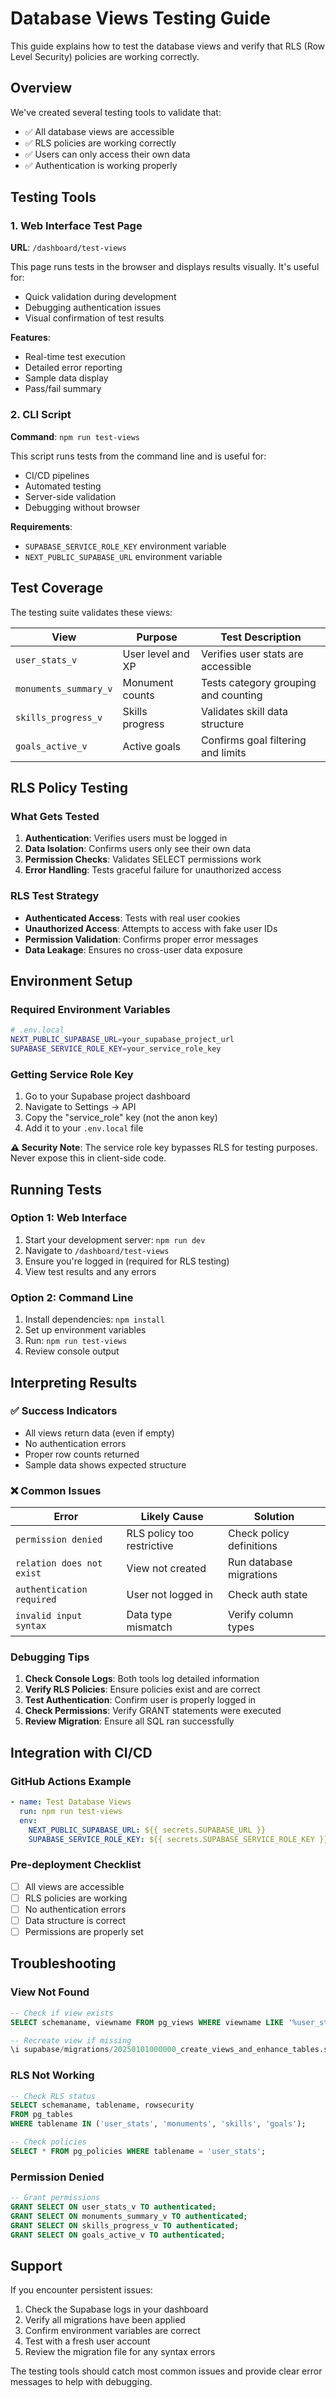 # Database Views Testing Guide

This guide explains how to test the database views and verify that RLS (Row Level Security) policies are working correctly.

## Overview

We've created several testing tools to validate that:
- ✅ All database views are accessible
- ✅ RLS policies are working correctly
- ✅ Users can only access their own data
- ✅ Authentication is working properly

## Testing Tools

### 1. Web Interface Test Page

**URL**: `/dashboard/test-views`

This page runs tests in the browser and displays results visually. It's useful for:
- Quick validation during development
- Debugging authentication issues
- Visual confirmation of test results

**Features**:
- Real-time test execution
- Detailed error reporting
- Sample data display
- Pass/fail summary

### 2. CLI Script

**Command**: `npm run test-views`

This script runs tests from the command line and is useful for:
- CI/CD pipelines
- Automated testing
- Server-side validation
- Debugging without browser

**Requirements**:
- `SUPABASE_SERVICE_ROLE_KEY` environment variable
- `NEXT_PUBLIC_SUPABASE_URL` environment variable

## Test Coverage

The testing suite validates these views:

| View | Purpose | Test Description |
|------|---------|------------------|
| `user_stats_v` | User level and XP | Verifies user stats are accessible |
| `monuments_summary_v` | Monument counts | Tests category grouping and counting |
| `skills_progress_v` | Skills progress | Validates skill data structure |
| `goals_active_v` | Active goals | Confirms goal filtering and limits |

## RLS Policy Testing

### What Gets Tested

1. **Authentication**: Verifies users must be logged in
2. **Data Isolation**: Confirms users only see their own data
3. **Permission Checks**: Validates SELECT permissions work
4. **Error Handling**: Tests graceful failure for unauthorized access

### RLS Test Strategy

- **Authenticated Access**: Tests with real user cookies
- **Unauthorized Access**: Attempts to access with fake user IDs
- **Permission Validation**: Confirms proper error messages
- **Data Leakage**: Ensures no cross-user data exposure

## Environment Setup

### Required Environment Variables

```bash
# .env.local
NEXT_PUBLIC_SUPABASE_URL=your_supabase_project_url
SUPABASE_SERVICE_ROLE_KEY=your_service_role_key
```

### Getting Service Role Key

1. Go to your Supabase project dashboard
2. Navigate to Settings → API
3. Copy the "service_role" key (not the anon key)
4. Add it to your `.env.local` file

**⚠️ Security Note**: The service role key bypasses RLS for testing purposes. Never expose this in client-side code.

## Running Tests

### Option 1: Web Interface

1. Start your development server: `npm run dev`
2. Navigate to `/dashboard/test-views`
3. Ensure you're logged in (required for RLS testing)
4. View test results and any errors

### Option 2: Command Line

1. Install dependencies: `npm install`
2. Set up environment variables
3. Run: `npm run test-views`
4. Review console output

## Interpreting Results

### ✅ Success Indicators

- All views return data (even if empty)
- No authentication errors
- Proper row counts returned
- Sample data shows expected structure

### ❌ Common Issues

| Error | Likely Cause | Solution |
|-------|--------------|----------|
| `permission denied` | RLS policy too restrictive | Check policy definitions |
| `relation does not exist` | View not created | Run database migrations |
| `authentication required` | User not logged in | Check auth state |
| `invalid input syntax` | Data type mismatch | Verify column types |

### Debugging Tips

1. **Check Console Logs**: Both tools log detailed information
2. **Verify RLS Policies**: Ensure policies exist and are correct
3. **Test Authentication**: Confirm user is properly logged in
4. **Check Permissions**: Verify GRANT statements were executed
5. **Review Migration**: Ensure all SQL ran successfully

## Integration with CI/CD

### GitHub Actions Example

```yaml
- name: Test Database Views
  run: npm run test-views
  env:
    NEXT_PUBLIC_SUPABASE_URL: ${{ secrets.SUPABASE_URL }}
    SUPABASE_SERVICE_ROLE_KEY: ${{ secrets.SUPABASE_SERVICE_ROLE_KEY }}
```

### Pre-deployment Checklist

- [ ] All views are accessible
- [ ] RLS policies are working
- [ ] No authentication errors
- [ ] Data structure is correct
- [ ] Permissions are properly set

## Troubleshooting

### View Not Found

```sql
-- Check if view exists
SELECT schemaname, viewname FROM pg_views WHERE viewname LIKE '%user_stats%';

-- Recreate view if missing
\i supabase/migrations/20250101000000_create_views_and_enhance_tables.sql
```

### RLS Not Working

```sql
-- Check RLS status
SELECT schemaname, tablename, rowsecurity 
FROM pg_tables 
WHERE tablename IN ('user_stats', 'monuments', 'skills', 'goals');

-- Check policies
SELECT * FROM pg_policies WHERE tablename = 'user_stats';
```

### Permission Denied

```sql
-- Grant permissions
GRANT SELECT ON user_stats_v TO authenticated;
GRANT SELECT ON monuments_summary_v TO authenticated;
GRANT SELECT ON skills_progress_v TO authenticated;
GRANT SELECT ON goals_active_v TO authenticated;
```

## Support

If you encounter persistent issues:

1. Check the Supabase logs in your dashboard
2. Verify all migrations have been applied
3. Confirm environment variables are correct
4. Test with a fresh user account
5. Review the migration file for any syntax errors

The testing tools should catch most common issues and provide clear error messages to help with debugging.
